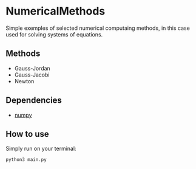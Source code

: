 # NumericalMethods
Simple exemples of selected numerical computaing methods, in this case used for solving systems of equations.
## Methods
- Gauss-Jordan
- Gauss-Jacobi
- Newton

## Dependencies
- [numpy](https://numpy.org)

## How to use
Simply run on your terminal:
```console
python3 main.py
